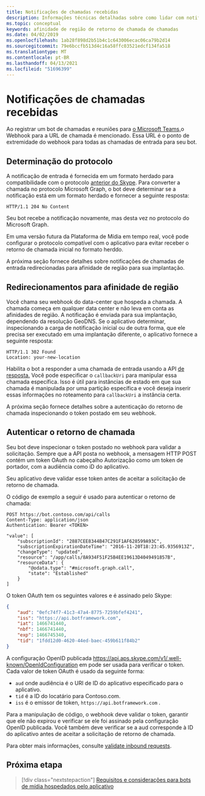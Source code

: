```yaml
---
title: Notificações de chamadas recebidas
description: Informações técnicas detalhadas sobre como lidar com notificações de chamadas de entrada
ms.topic: conceptual
keywords: afinidade de região de retorno de chamada de chamadas
ms.date: 04/02/2019
ms.openlocfilehash: 1ab28f898d2b51b4c1c643006ecac06ca79b2d14
ms.sourcegitcommit: 79e6bccfb513d4c16a58ffc03521edcf134fa518
ms.translationtype: MT
ms.contentlocale: pt-BR
ms.lasthandoff: 04/13/2021
ms.locfileid: "51696399"
---
```

# <a name="incoming-call-notifications"></a>Notificações de chamadas recebidas

Ao registrar um bot de chamadas e reuniões para [o Microsoft Teams,](./registering-calling-bot.md#create-new-bot-or-add-calling-capabilities)o Webhook para a URL de chamada é mencionado. Essa URL é o ponto de extremidade do webhook para todas as chamadas de entrada para seu bot.

## <a name="protocol-determination"></a>Determinação do protocolo

A notificação de entrada é fornecida em um formato herdado para compatibilidade com o protocolo [anterior do Skype](/azure/bot-service/dotnet/bot-builder-dotnet-real-time-media-concepts?view=azure-bot-service-3.0&preserve-view=true). Para converter a chamada no protocolo Microsoft Graph, o bot deve determinar se a notificação está em um formato herdado e fornecer a seguinte resposta:

```http
HTTP/1.1 204 No Content
```

Seu bot recebe a notificação novamente, mas desta vez no protocolo do Microsoft Graph.

Em uma versão futura da Plataforma de Mídia em tempo real, você pode configurar o protocolo compatível com o aplicativo para evitar receber o retorno de chamada inicial no formato herddo.

A próxima seção fornece detalhes sobre notificações de chamadas de entrada redirecionadas para afinidade de região para sua implantação.

## <a name="redirects-for-region-affinity"></a>Redirecionamentos para afinidade de região

Você chama seu webhook do data-center que hospeda a chamada. A chamada começa em qualquer data center e não leva em conta as afinidades de região. A notificação é enviada para sua implantação, dependendo da resolução GeoDNS. Se o aplicativo determinar, inspecionando a carga de notificação inicial ou de outra forma, que ele precisa ser executado em uma implantação diferente, o aplicativo fornece a seguinte resposta:

```http
HTTP/1.1 302 Found
Location: your-new-location
```

Habilita o bot a responder a uma chamada de entrada usando a API [de resposta.](https://developer.microsoft.com/graph/docs/api-reference/beta/api/call_answer) Você pode especificar o `callbackUri` para manipular essa chamada específica. Isso é útil para instâncias de estado em que sua chamada é manipulada por uma partição específica e você deseja inserir essas informações no roteamento para `callbackUri` a instância certa.

A próxima seção fornece detalhes sobre a autenticação do retorno de chamada inspecionando o token postado em seu webhook.

## <a name="authenticate-the-callback"></a>Autenticar o retorno de chamada

Seu bot deve inspecionar o token postado no webhook para validar a solicitação. Sempre que a API posta no webhook, a mensagem HTTP POST contém um token OAuth no cabeçalho Autorização como um token de portador, com a audiência como iD do aplicativo.

Seu aplicativo deve validar esse token antes de aceitar a solicitação de retorno de chamada.

O código de exemplo a seguir é usado para autenticar o retorno de chamada:

```http
POST https://bot.contoso.com/api/calls
Content-Type: application/json
Authentication: Bearer <TOKEN>

"value": [
    "subscriptionId": "2887CEE8344B47C291F1AF628599A93C",
    "subscriptionExpirationDateTime": "2016-11-20T18:23:45.9356913Z",
    "changeType": "updated",
    "resource": "/app/calls/8A934F51F25B4EE19613D4049491857B",
    "resourceData": {
        "@odata.type": "#microsoft.graph.call",
        "state": "Established"
    }
]
```

O token OAuth tem os seguintes valores e é assinado pelo Skype:

```json
{
    "aud": "0efc74f7-41c3-47a4-8775-7259bfef4241",
    "iss": "https://api.botframework.com",
    "iat": 1466741440,
    "nbf": 1466741440,
    "exp": 1466745340,
    "tid": "1fdd12d0-4620-44ed-baec-459b611f84b2"
}
```

A configuração OpenID publicada <https://api.aps.skype.com/v1/.well-known/OpenIdConfiguration> em pode ser usada para verificar o token. Cada valor de token OAuth é usado da seguinte forma:

* `aud` onde audiência é o URI de ID do aplicativo especificado para o aplicativo.
* `tid` é a ID do locatário para Contoso.com.
* `iss` é o emissor de token, `https://api.botframework.com` .

Para a manipulação de código, o webhook deve validar o token, garantir que ele não expirou e verificar se ele foi assinado pela configuração OpenID publicada. Você também deve verificar se a aud corresponde à ID do aplicativo antes de aceitar a solicitação de retorno de chamada.

Para obter mais informações, consulte [validate inbound requests](https://github.com/microsoftgraph/microsoft-graph-comms-samples/blob/master/Samples/Common/Sample.Common/Authentication/AuthenticationProvider.cs).

## <a name="next-step"></a>Próxima etapa

> [!div class="nextstepaction"]
> [Requisitos e considerações para bots de mídia hospedados pelo aplicativo](~/bots/calls-and-meetings/requirements-considerations-application-hosted-media-bots.md)
